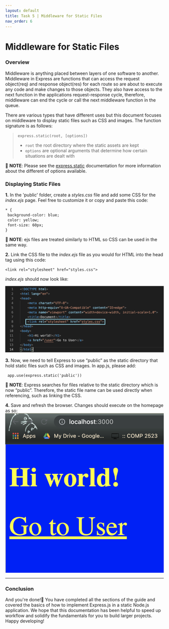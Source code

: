 ```yaml
---
layout: default
title: Task 5 | Middleware for Static Files
nav_order: 6
---
```


# Middleware for Static Files
### Overview
Middleware is anything placed between layers of one software to another. Middleware in Express are functions that can access the request object(req) and response object(res) for each route so are about to execute any code and make changes to those objects. They also have access to the next function in the applications request-response cycle, therefore, middleware can end the cycle or call the next middleware function in the queue. 

There are various types that have different uses but this document focuses on middleware to display static files such as CSS and images. The function signature is as follows:
> `express.static(root, [options])`
> - `root` the root directory where the static assets are kept
> - `options` are optional arguments that determine how certain situations are dealt with

💭 **NOTE**: Please see the [express.static](https://expressjs.com/en/4x/api.html#express.static) documentation for more information about the different of options available.

### Displaying Static Files

**1.** In the 'public' folder, create a *styles.css* file and add some CSS for the *index.ejs* page. Feel free to customize it or copy and paste this code:
```
* {
 background-color: blue;
 color: yellow;
 font-size: 60px;
}
```

💭 **NOTE**: ejs files are treated similarly to HTML so CSS can be used in the same way.

**2.** Link the CSS file to the *index.ejs* file as you would for HTML into the head tag using this code:

```
<link rel="stylesheet" href="styles.css">
```

*index.ejs* should now look like:

![index with css](../assets/images/index_css.png)

**3.** Now, we need to tell Express to use “public” as the static directory that hold static files such as CSS and images. In app.js, please add:
```
 app.use(express.static('public'))
 ```
 
💭 **NOTE**: Express searches for files relative to the static directory which is now “public”. Therefore, the static file name can be used directly when referencing, such as linking the CSS.

**4.** Save and refresh the browser. Changes should execute on the homepage as so:
![homepage css](../assets/images/homepage_css.png)

---

### Conclusion
And you're done!:rocket: You have completed all the sections of the guide and covered the basics of how to implement Express.js in a static Node.js application. We hope that this documentation has been helpful to speed up workflow and solidify the fundamentals for you to build larger projects. Happy developing!







